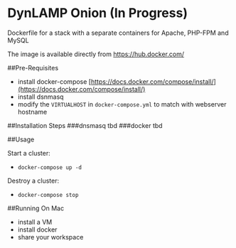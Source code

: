 
DynLAMP Onion (In Progress)
============

Dockerfile for a stack with a separate containers for Apache, PHP-FPM and MySQL

The image is available directly from https://hub.docker.com/

##Pre-Requisites

- install docker-compose [https://docs.docker.com/compose/install/](https://docs.docker.com/compose/install/)
- install dsnmasq
- modify the ```VIRTUALHOST``` in ```docker-compose.yml``` to match with webserver hostname

##Installation Steps
###dnsmasq
tbd
###docker
tbd


##Usage

Start a cluster:

- ```docker-compose up -d ```


Destroy a cluster:

- ```docker-compose stop```



##Running On Mac

- install a VM
- install docker
- share your workspace





